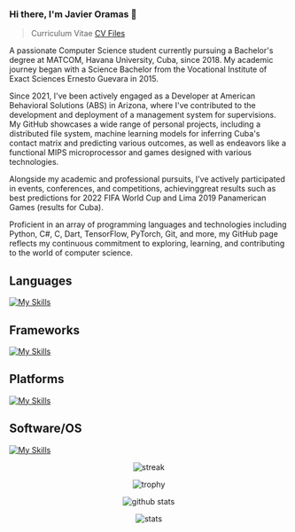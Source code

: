 
### Hi there, I'm Javier Oramas 👋

> Curriculum Vitae
<a href="https://github.com/JavierOramas/CV/releases">CV Files</a>

A passionate Computer Science student currently pursuing a Bachelor's degree at MATCOM, Havana University, Cuba, since 2018. My academic journey began with a Science Bachelor from the Vocational Institute of Exact Sciences Ernesto Guevara in 2015. 

Since 2021, I've been actively engaged as a Developer at American Behavioral Solutions (ABS) in Arizona, where I've contributed to the development and deployment of a management system for supervisions. My GitHub showcases a wide range of personal projects, including a distributed file system, machine learning models for inferring Cuba's contact matrix and predicting various outcomes, as well as endeavors like a functional MIPS microprocessor and games designed with various technologies. 

Alongside my academic and professional pursuits, I've actively participated in events, conferences, and competitions, achievinggreat results such as best predictions for 2022 FIFA World Cup and Lima 2019 Panamerican Games (results for Cuba). 

Proficient in an array of programming languages and technologies including Python, C#, C, Dart, TensorFlow, PyTorch, Git, and more, my GitHub page reflects my continuous commitment to exploring, learning, and contributing to the world of computer science.

## Languages
[![My Skills](https://skillicons.dev/icons?i=py,latex,md,js,html,css,c,cs,cpp,dart,go,haskell)](https://skillicons.dev)

## Frameworks
[![My Skills](https://skillicons.dev/icons?i=fastapi,flask,pytorch,bootstrap,django,dotnet,jquery,nodejs,react)](https://skillicons.dev)

## Platforms
[![My Skills](https://skillicons.dev/icons?i=cloudflare,gcp,github,githubactions,gitlab,discord,heroku)](https://skillicons.dev)

## Software/OS
[![My Skills](https://skillicons.dev/icons?i=docker,git,mongodb,mysql,anaconda,androidstudio,linux,debian,arch,mint,nix,atom,bash,clion,cmake,gradle,npm,redis)](https://skillicons.dev)

<div style="text-align: center;">

![streak](https://github-readme-streak-stats.herokuapp.com/?user=javieroramas)

![trophy](https://github-profile-trophy.vercel.app/?username=javieroramas&column=3&margin-w=15&margin-h=15)

![github stats](https://github-readme-stats.vercel.app/api?username=javieroramas)

![stats](https://cr-skills-chart-widget.azurewebsites.net/api/api?username=javieroramas)

</div>
